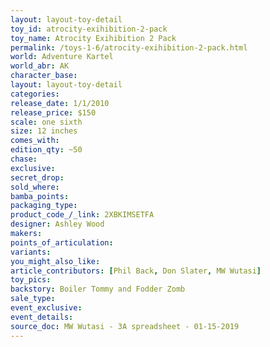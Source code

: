 ```yaml
---
layout: layout-toy-detail 
toy_id: atrocity-exihibition-2-pack
toy_name: Atrocity Exihibition 2 Pack
permalink: /toys-1-6/atrocity-exihibition-2-pack.html
world: Adventure Kartel
world_abr: AK
character_base: 
layout: layout-toy-detail
categories: 
release_date: 1/1/2010
release_price: $150 
scale: one sixth
size: 12 inches
comes_with: 
edition_qty: ~50
chase: 
exclusive: 
secret_drop: 
sold_where: 
bamba_points: 
packaging_type: 
product_code_/_link: 2XBKIMSETFA
designer: Ashley Wood
makers: 
points_of_articulation: 
variants: 
you_might_also_like: 
article_contributors: [Phil Back, Don Slater, MW Wutasi]
toy_pics: 
backstory: Boiler Tommy and Fodder Zomb
sale_type: 
event_exclusive: 
event_details: 
source_doc: MW Wutasi - 3A spreadsheet - 01-15-2019
---
```

